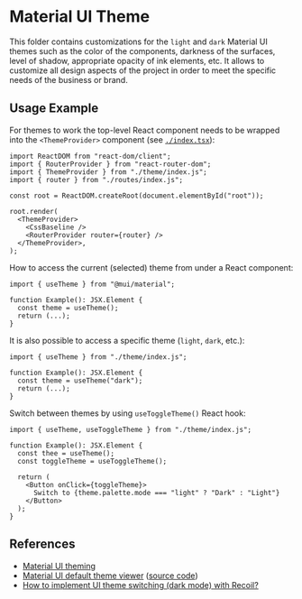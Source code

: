 # Material UI Theme

This folder contains customizations for the `light` and `dark` Material UI themes such as the color of the components, darkness of the surfaces, level of shadow, appropriate opacity of ink elements, etc. It allows to customize all design aspects of the project in order to meet the specific needs of the business or brand.

## Usage Example

For themes to work the top-level React component needs to be wrapped into the `<ThemeProvider>` component (see [`./index.tsx`](../index.tsx)):

```tsx
import ReactDOM from "react-dom/client";
import { RouterProvider } from "react-router-dom";
import { ThemeProvider } from "./theme/index.js";
import { router } from "./routes/index.js";

const root = ReactDOM.createRoot(document.elementById("root"));

root.render(
  <ThemeProvider>
    <CssBaseline />
    <RouterProvider router={router} />
  </ThemeProvider>,
);
```

How to access the current (selected) theme from under a React component:

```tsx
import { useTheme } from "@mui/material";

function Example(): JSX.Element {
  const theme = useTheme();
  return (...);
}
```

It is also possible to access a specific theme (`light`, `dark`, etc.):

```tsx
import { useTheme } from "./theme/index.js";

function Example(): JSX.Element {
  const theme = useTheme("dark");
  return (...);
}
```

Switch between themes by using `useToggleTheme()` React hook:

```tsx
import { useTheme, useToggleTheme } from "./theme/index.js";

function Example(): JSX.Element {
  const thee = useTheme();
  const toggleTheme = useToggleTheme();

  return (
    <Button onClick={toggleTheme}>
      Switch to {theme.palette.mode === "light" ? "Dark" : "Light"}
    </Button>
  );
}
```

## References

- [Material UI theming](https://mui.com/material-ui/customization/theming/)
- [Material UI default theme viewer](https://mui.com/material-ui/customization/default-theme/) ([source code](https://github.com/mui/material-ui/tree/master/packages/mui-material/src/styles))
- [How to implement UI theme switching (dark mode) with Recoil?](https://github.com/kriasoft/react-starter-kit/discussions/1987)

